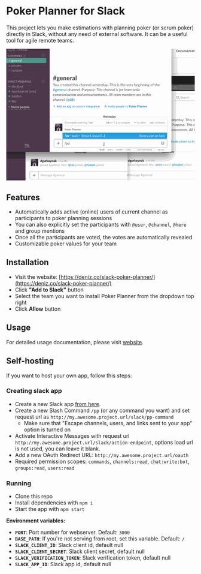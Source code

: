 # Poker Planner for Slack

This project lets you make estimations with planning poker (or scrum poker) directly in Slack, without any need of external software.
It can be a useful tool for agile remote teams.

[![Demonstration](./demo.gif)](https://deniz.co/slack-poker-planner/)

## Features

- Automatically adds active (online) users of current channel as participants
to poker planning sessions
- You can also explicitly set the participants with `@user`, `@channel`, `@here` and group mentions
- Once all the participants are voted, the votes are automatically revealed
- Customizable poker values for your team

## Installation

- Visit the website: [https://deniz.co/slack-poker-planner/](https://deniz.co/slack-poker-planner/)
- Click **"Add to Slack"** button
- Select the team you want to install Poker Planner from the dropdown top right
- Click **Allow** button

## Usage

For detailed usage documentation, please visit [website](https://deniz.co/slack-poker-planner/#usage).

## Self-hosting

If you want to host your own app, follow this steps:

### Creating slack app

- Create a new Slack app [from here](https://api.slack.com/apps).
- Create a new Slash Command `/pp` (or any command you want) and set request url as `http://my.awesome.project.url/slack/pp-command`
    - Make sure that "Escape channels, users, and links sent to your app" option is turned on
- Activate Interactive Messages with request url `http://my.awesome.project.url/slack/action-endpoint`, options load url is not used, you can leave it blank.
- Add a new OAuth Redirect URL: `http://my.awesome.project.url/oauth`
- Required permission scopes: `commands`, `channels:read`, `chat:write:bot`, `groups:read`, `users:read`


### Running

- Clone this repo
- Install dependencies with `npm i`
- Start the app with `npm start`

**Environment variables:**
- **`PORT`**: Port number for webserver. Default: `3000`
- **`BASE_PATH`**: If you're not serving from root, set this variable. Default: `/`
- **`SLACK_CLIENT_ID`**: Slack client id, default null
- **`SLACK_CLIENT_SECRET`**: Slack client secret, default null
- **`SLACK_VERIFICATION_TOKEN`**: Slack verification token, default null
- **`SLACK_APP_ID`**: Slack app id, default null
